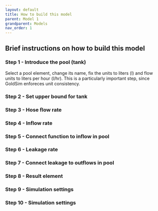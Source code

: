 ```yaml
---
layout: default
title: How to build this model
parent: Model 1
grandparent: Models
nav_order: 1
---
```


## Brief instructions on how to build this model

### Step 1 -  Introduce the pool (tank)

Select a pool element, change its name, fix the units to liters (l) and flow units to liters per
hour (l/hr). This is a particularly important step, since GoldSim enforeces unit consistency.

### Step 2 -  Set upper bound for tank

### Step 3 -  Hose flow rate

### Step 4 -  Inflow rate

### Step 5 - Connect function to inflow in pool

### Step 6 - Leakage rate

### Step 7 - Connect leakage to outflows in pool

### Step 8 - Result element

### Step 9 - Simulation settings

### Step 10 - Simulation settings



